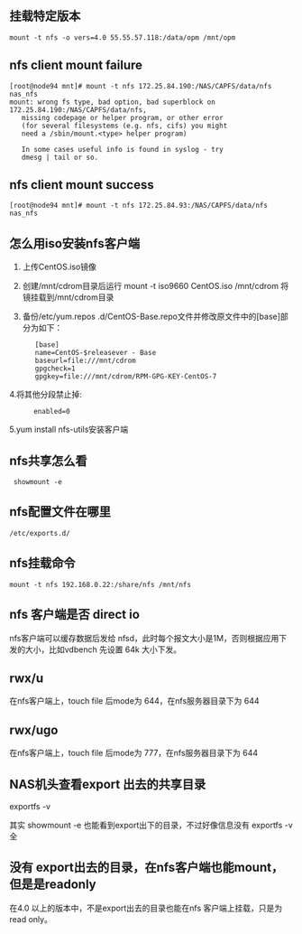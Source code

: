 ## 挂载特定版本
```
mount -t nfs -o vers=4.0 55.55.57.118:/data/opm /mnt/opm
```

## nfs client mount failure

    [root@node94 mnt]# mount -t nfs 172.25.84.190:/NAS/CAPFS/data/nfs nas_nfs
    mount: wrong fs type, bad option, bad superblock on 172.25.84.190:/NAS/CAPFS/data/nfs,
       missing codepage or helper program, or other error
       (for several filesystems (e.g. nfs, cifs) you might
       need a /sbin/mount.<type> helper program)

       In some cases useful info is found in syslog - try
       dmesg | tail or so.

## nfs client mount success

    [root@node94 mnt]# mount -t nfs 172.25.84.93:/NAS/CAPFS/data/nfs nas_nfs

## 怎么用iso安装nfs客户端

1. 上传CentOS.iso镜像
2. 创建/mnt/cdrom目录后运行 mount -t iso9660 CentOS.iso /mnt/cdrom 将镜挂载到/mnt/cdrom目录
3. 备份/etc/yum.repos .d/CentOS-Base.repo文件并修改原文件中的[base]部分为如下：

          [base]
          name=CentOS-$releasever - Base
          baseurl=file:///mnt/cdrom
          gpgcheck=1
          gpgkey=file:///mnt/cdrom/RPM-GPG-KEY-CentOS-7

4.将其他分段禁止掉:

          enabled=0
          
5.yum install nfs-utils安装客户端

## nfs共享怎么看

     showmount -e

## nfs配置文件在哪里

    /etc/exports.d/

## nfs挂载命令

    mount -t nfs 192.168.0.22:/share/nfs /mnt/nfs
    
## nfs 客户端是否 direct io

nfs客户端可以缓存数据后发给 nfsd，此时每个报文大小是1M，否则根据应用下发的大小，比如vdbench 先设置 64k 大小下发。

## rwx/u

在nfs客户端上，touch file 后mode为 644，在nfs服务器目录下为 644

## rwx/ugo

在nfs客户端上，touch file 后mode为 777，在nfs服务器目录下为 644

## NAS机头查看export 出去的共享目录

   exportfs -v
   
其实 showmount -e 也能看到export出下的目录，不过好像信息没有 exportfs -v全

## 没有 export出去的目录，在nfs客户端也能mount，但是是readonly

在4.0 以上的版本中，不是export出去的目录也能在nfs 客户端上挂载，只是为read only。
